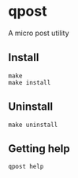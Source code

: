 # qpost

A micro post utility

## Install
    make
    make install

## Uninstall
    make uninstall

## Getting help
    qpost help
